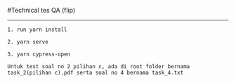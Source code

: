 #Technical tes QA (flip)
****

`1. run yarn install`

`2. yarn serve`

`3. yarn cypress-open`

`Untuk test soal no 2 pilihan c, ada di root folder bernama task_2(pilihan c).pdf serta soal no 4 bernama task_4.txt`
